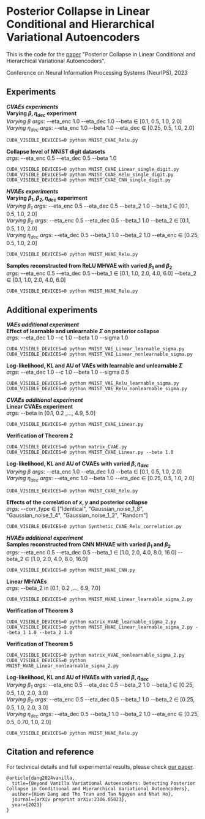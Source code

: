 # Posterior Collapse in Linear Conditional and Hierarchical Variational Autoencoders

This is the code for the [paper](https://arxiv.org/abs/2306.05023) "Posterior Collapse in Linear Conditional and Hierarchical Variational Autoencoders".

Conference on Neural Information Processing Systems (NeurIPS), 2023

## Experiments
***CVAEs experiments***\
**Varying $\beta, \eta_{dec}$ experiment**\
*Varying $`\beta`$ args*: --eta_enc 1.0 --eta_dec 1.0 --beta $\in$ [0.1, 0.5, 1.0, 2.0]\
*Varying $`\eta_{dec}`$ args*: --eta_enc 1.0 --beta 1.0 --eta_dec $\in$ [0.25, 0.5, 1.0, 2.0]
```
CUDA_VISIBLE_DEVICES=0 python MNIST_CVAE_Relu.py
```
**Collapse level of MNIST digit datasets**\
*args*: --eta_enc 0.5 --eta_dec 0.5 --beta 1.0
```
CUDA_VISIBLE_DEVICES=0 python MNIST_CVAE_Linear_single_digit.py
CUDA_VISIBLE_DEVICES=0 python MNIST_CVAE_Relu_single_digit.py
CUDA_VISIBLE_DEVICES=0 python MNIST_CVAE_CNN_single_digit.py
```
***HVAEs experiments***\
**Varying $\beta_1, \beta_2, \eta_{dec}$ experiment**\
*Varying $`\beta_1`$ args*: --eta_enc 0.5 --eta_dec 0.5 --beta_2 1.0 --beta_1 $\in$ [0.1, 0.5, 1.0, 2.0]\
*Varying $`\beta_2`$ args*: --eta_enc 0.5 --eta_dec 0.5 --beta_1 1.0 --beta_2 $\in$ [0.1, 0.5, 1.0, 2.0]\
*Varying $`\eta_{dec}`$ args*: --eta_dec 0.5 --beta_1 1.0 --beta_2 1.0 --eta_enc $\in$ [0.25, 0.5, 1.0, 2.0]
```
CUDA_VISIBLE_DEVICES=0 python MNIST_HVAE_Relu.py
```
**Samples reconstructed from ReLU MHVAE with varied $\beta_1$ and $\beta_2$**\
*args*: --eta_enc 0.5 --eta_dec 0.5 --beta_1 $\in$ [0.1, 1.0, 2.0, 4.0, 6.0] --beta_2 $\in$ [0.1, 1.0, 2.0, 4.0, 6.0]
```
CUDA_VISIBLE_DEVICES=0 python MNIST_HVAE_Relu.py
```
## Additional experiments
***VAEs additional experiment***\
**Effect of learnable and unlearnable $\Sigma$ on posterior collapse**\
*args*: --eta_dec 1.0 --c 1.0 --beta 1.0 --sigma 1.0
```
CUDA_VISIBLE_DEVICES=0 python MNIST_VAE_Linear_learnable_sigma.py
CUDA_VISIBLE_DEVICES=0 python MNIST_VAE_Linear_nonlearnable_sigma.py
```
**Log-likelihood, KL and AU of VAEs with learnable and unlearnable $\Sigma$**\
*args*: --eta_dec 1.0 --c 1.0 --beta 1.0 --sigma 0.5
```
CUDA_VISIBLE_DEVICES=0 python MNIST_VAE_Relu_learnable_sigma.py
CUDA_VISIBLE_DEVICES=0 python MNIST_VAE_Relu_nonlearnable_sigma.py
```
***CVAEs additional experiment***\
**Linear CVAEs experiment**\
*args*: --beta in [0.1, 0.2 ,..., 4.9, 5.0]
```
CUDA_VISIBLE_DEVICES=0 python MNIST_CVAE_Linear.py
```
**Verification of Theorem 2**
```
CUDA_VISIBLE_DEVICES=0 python matrix_CVAE.py
CUDA_VISIBLE_DEVICES=0 python MNIST_CVAE_Linear.py --beta 1.0
```
**Log-likelihood, KL and AU of CVAEs with varied $\beta, \eta_{dec}$**\
*Varying $`\beta`$ args*: --eta_enc 1.0 --eta_dec 1.0 --beta $\in$ [0.1, 0.5, 1.0, 2.0]\
*Varying $`\eta_{dec}`$ args*: --eta_enc 1.0 --beta 1.0 --eta_dec $\in$ [0.25, 0.5, 1.0, 2.0]
```
CUDA_VISIBLE_DEVICES=0 python MNIST_CVAE_Relu.py
```
**Effects of the correlation of $x,y$ and posterior collapse**\
*args*: --corr_type $\in$ ["Identical", "Gaussian_noise_1_8", "Gaussian_noise_1_4", "Gaussian_noise_1_2", "Random"]
```
CUDA_VISIBLE_DEVICES=0 python Synthetic_CVAE_Relu_correlation.py
```
***HVAEs additional experiment***\
**Samples reconstructed from CNN MHVAE with varied $\beta_1$ and $\beta_2$**\
*args*: --eta_enc 0.5 --eta_dec 0.5 --beta_1 $\in$ [1.0, 2.0, 4.0, 8.0, 16.0] --beta_2 $\in$ [1.0, 2.0, 4.0, 8.0, 16.0]
```
CUDA_VISIBLE_DEVICES=0 python MNIST_HVAE_CNN.py
```
**Linear MHVAEs**\
*args*: --beta_2 in [0.1, 0.2 ,..., 6.9, 7.0]
```
CUDA_VISIBLE_DEVICES=0 python MNIST_HVAE_Linear_learnable_sigma_2.py
```
**Verification of Theorem 3**
```
CUDA_VISIBLE_DEVICES=0 python matrix_HVAE_learnable_sigma_2.py
CUDA_VISIBLE_DEVICES=0 python MNIST_HVAE_Linear_learnable_sigma_2.py --beta_1 1.0 --beta_2 1.0
```
**Verification of Theorem 5**
```
CUDA_VISIBLE_DEVICES=0 python matrix_HVAE_nonlearnable_sigma_2.py
CUDA_VISIBLE_DEVICES=0 python MNIST_HVAE_Linear_nonlearnable_sigma_2.py
```
**Log-likelihood, KL and AU of HVAEs with varied $\beta, \eta_{dec}$**\
*Varying $`\beta_1`$ args*: --eta_enc 0.5 --eta_dec 0.5 --beta_2 1.0 --beta_1 $\in$ [0.25, 0.5, 1.0, 2.0, 3.0]\
*Varying $`\beta_2`$ args*: --eta_enc 0.5 --eta_dec 0.5 --beta_1 1.0 --beta_2 $\in$ [0.25, 0.5, 1.0, 2.0, 3.0]\
*Varying $`\eta_{dec}`$ args*: --eta_dec 0.5 --beta_1 1.0 --beta_2 1.0 --eta_enc $\in$ [0.25, 0.5, 0.70, 1.0, 2.0]
```
CUDA_VISIBLE_DEVICES=0 python MNIST_HVAE_Relu.py
```
## Citation and reference 
For technical details and full experimental results, please check [our paper](https://arxiv.org/abs/2306.05023).
```
@article{dang2024vanilla,
  title={Beyond Vanilla Variational Autoencoders: Detecting Posterior Collapse in Conditional and Hierarchical Variational Autoencoders},
  author={Hien Dang and Tho Tran and Tan Nguyen and Nhat Ho},
  journal={arXiv preprint arXiv:2306.05023},
  year={2023}
}
```
